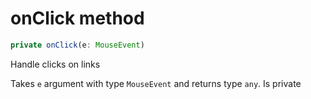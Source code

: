 # onClick method

```js
private onClick(e: MouseEvent)
```

Handle clicks on links

Takes `e` argument with type `MouseEvent` and returns type `any`. Is private
